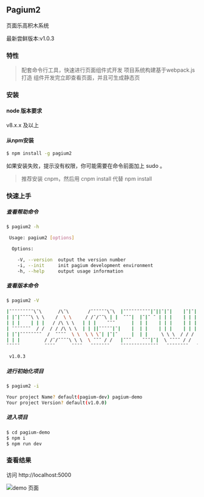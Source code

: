 ## Pagium2

页面乐高积木系统

最新尝鲜版本:v1.0.3

### 特性
> 配套命令行工具，快速进行页面组件式开发
> 项目系统构建基于webpack.js 打造
> 组件开发完立即查看页面，并且可生成静态页

### 安装

#### node 版本要求
 v8.x.x 及以上
 
#### 从npm安装

``` bash
$ npm install -g pagium2
```

如果安装失败，提示没有权限，你可能需要在命令前面加上 sudo 。
>推荐安装 cnpm，然后用 cnpm install 代替 npm install



### 快速上手

##### 查看帮助命令
``` bash
$ pagium2 -h

 Usage: pagium2 [options]

  Options:

    -V, --version  output the version number
    -i, --init     init pagium development environment 
    -h, --help     output usage information
```

##### 查看版本命令
``` bash
$ pagium2 -V

|ˉˉˉˉˉˉˉˉˉ\ˉ\      /\ˉ\       /ˉˉˉˉˉˉ\ˉ\  |ˉˉˉˉˉˉˉˉˉˉ|ˉ||ˉ|ˉ|    |ˉ|ˉ||ˉˉˉˉˉˉˉˉˉˉˉ|ˉ| /ˉˉˉˉˉˉˉˉ\ˉ\ 
| |ˉ|ˉˉˉˉ\ \ \    /  \ \     / /ˉ/ˉˉ\ | |  ˉˉˉ|  |ˉ|ˉ ˉ | | |    | | || |ˉ|| |ˉ|| | |/ /ˉ/ˉˉˉˉ\ \ \
| | |    | | |   / /\ \ \   | | |    ˉˉˉ      |  | |    | | |    | | || | || | || | |ˉˉˉˉ     / /ˉ/
| ˉˉˉˉˉˉˉ  / /  / / /\ \ \  | | ||ˉˉˉˉˉ|ˉ|    |  | |    | | |    | | || | || | || | ||ˉˉˉˉˉˉˉˉ / / 
| |ˉ|ˉˉˉˉˉˉˉˉ  /  ˉˉˉˉ  \ \  \ \ \ˉ| |ˉ|ˉ     |  | |     \ \ \  / / / | | || | || | || |ˉ|ˉˉˉˉˉˉˉ  
| | |         / /ˉ/ˉˉˉˉ\ \ \  \ ˉˉˉ / /   |ˉˉˉ    ˉˉˉ|ˉ|  \ ˉˉˉˉ / /  | | || | || | ||  ˉˉˉˉˉˉˉˉ|ˉ|
ˉˉˉˉˉ         ˉˉˉˉ      ˉˉˉˉ   ˉˉˉˉˉˉˉ    ˉˉˉˉˉˉˉˉˉˉˉˉˉˉ   ˉˉˉˉˉˉˉˉ   ˉˉˉˉ ˉˉˉˉ ˉˉˉˉˉˉˉˉˉˉˉˉˉˉˉˉˉˉˉ

 v1.0.3

```

##### 进行初始化项目

``` bash
$ pagium2 -i

Your project Name? default(pagium-dev) pagium-demo
Your project Version? default(v1.0.0)  

```
##### 进入项目

``` bash
$ cd pagium-demo
$ npm i
$ npm run dev

```

### 查看结果

访问 http://localhost:5000

![demo 页面](http://ougi244fy.bkt.clouddn.com/pagium2/demo%E5%B1%8F%E5%B9%95%E5%BF%AB%E7%85%A7%202018-05-15%20%E4%B8%8B%E5%8D%889.13.01.png)




 
 


